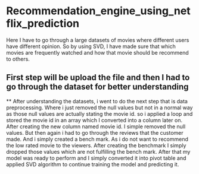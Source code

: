 # Recommendation_engine_using_netflix_prediction
Here I have to go through a large datasets of movies where different users have different opinion. So by using SVD, I have made sure that which movies are frequently watched and how that movie should be recommend to others.
## First step will be upload the file and then I had to go through the dataset for better understanding
** After understanding the datasets, i went to do the next step that is data preprocessing. Where i just removed the null values but not in a normal way as those null values are actually stating the movie id. so i applied a loop and stored the movie id in an array which I converted into a column later on.
After creating the new column named movie id. I simple removed the null values.
But then again i had to go through the reviews that the customer made. And i simply created a bench mark. As i do not want to recommend the low rated movie to the viewers.
After creating the benchmark I simply dropped those values which are not fulfilling the bench mark.
After that my model was ready to perform and I simply converted it into pivot table and applied SVD algorithm to continue training the model and predicting it.
